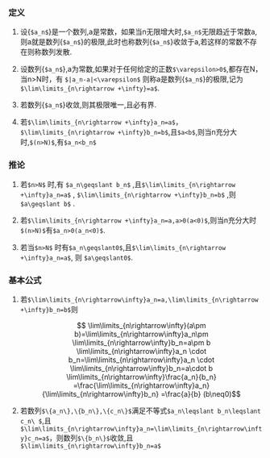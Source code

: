 ### 定义

1. 设{`$a_n$`}是一个数列,a是常数，如果当n无限增大时,`$a_n$`无限趋近于常数a,则a就是数列{`$a_n$`}的极限,此时也称数列{`$a_n$`}收敛于a,若这样的常数不存在则称数列发散.

2.  设数列{`$a_n$`},a为常数,如果对于任何给定的正数`$\varepsilon>0$`,都存在N，当n>N时，有
`$|a_n-a|<\varepsilon$`
则称a是数列{`$a_n$`}的极限,记为`$\lim\limits_{n\rightarrow +\infty}=a$`.

3.  若数列{`$a_n$`}收敛,则其极限唯一,且必有界.

4.  若`$\lim\limits_{n\rightarrow +\infty}a_n=a$`，`$\lim\limits_{n\rightarrow +\infty}b_n=b$`,且`$a<b$`,则当n充分大时,`$(n>N)$`,有`$a_n<b_n$`

### 推论

1. 若`$n>N$` 时,有 `$a_n\geqslant b_n$` ,且`$\lim\limits_{n\rightarrow +\infty}a_n=a$` ,
 `$\lim\limits_{n\rightarrow +\infty}b_n=b$` ,则`$a\geqslant b$` .

2. 若`$\lim\limits_{n\rightarrow +\infty}a_n=a,a>0(a<0)$`,则当n充分大时`$(n>N)$`有`$a_n>0(a_n<0)$`.

3. 若当`$n>N$` 时有`$a_n\geqslant0$`,且`$\lim\limits_{n\rightarrow +\infty}a_n=a$`, 则 `$a\geqslant0$`.


### 基本公式

1. 若`$\lim\limits_{n\rightarrow\infty}a_n=a,\lim\limits_{n\rightarrow +\infty}b_n=b$`则

    ```math
        \lim\limits_{n\rightarrow\infty}(a\pm b)=\lim\limits_{n\rightarrow\infty}a_n\pm \lim\limits_{n\rightarrow\infty}b_n=a\pm b
        
        \lim\limits_{n\rightarrow\infty}a_n \cdot b_n=\lim\limits_{n\rightarrow\infty}a_n \cdot \lim\limits_{n\rightarrow\infty}b_n=a\cdot b
        
        \lim\limits_{n\rightarrow\infty}\frac{a_n}{b_n} =\frac{\lim\limits_{n\rightarrow\infty}a_n}{\lim\limits_{n\rightarrow\infty}b_n}             =\frac{a}{b}  (b\neq0)
    ```

2. 若数列`$\{a_n\},\{b_n\},\{c_n\}$`满足不等式`$a_n\leqslant b_n\leqslant c_n\ $`,且`$\lim\limits_{n\rightarrow\infty}a_n=\lim\limits_{n\rightarrow\infty}c_n=a$`，则数列`$\{b_n\}$`收敛,且`$\lim\limits_{n\rightarrow\infty}b_n=a$`